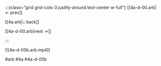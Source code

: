 :::{class="grid grid-cols-3 justify-around text-center w-full"}
[[4a-d-00.arb|← prev]]

[[4a.arb|⌂ back]]

[[4a-d-00.arb|next →]]

:::

![[4a-d-00b.arb.mp4]]

#arb #4a #4a-d-00b

